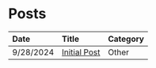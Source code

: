 # Posts

| Date         | Title             | Category  |
|:-------------|:------------------|:----------|
| 9/28/2024    | [Initial Post](./9.28.24/)      | Other     |
